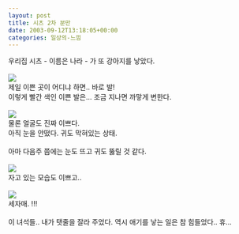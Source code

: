 ```yaml
---
layout: post
title: 시츠 2차 분만
date: 2003-09-12T13:18:05+00:00
categories: 일상의-느낌
---
```

우리집 시츠 - 이름은 나라 - 가 또 강아지를 낳았다.<br /><br /><img src=/logs/archives/DSC01598.jpg><br />제일 이쁜 곳이 어디냐 하면.. 바로 발!<br />이렇게 빨간 색인 이쁜 발은... 조금 지나면 까맣게 변한다. <br /><br /><img src=/logs/archives/DSC01586.jpg><br />물론 얼굴도 진짜 이쁘다.<br />아직 눈을 안떴다. 귀도 막혀있는 상태.<br /><br />아마 다음주 쯤에는 눈도 뜨고 귀도 뚫릴 것 같다.<br /><br /><img src=/logs/archives/DSC01596.jpg><br />자고 있는 모습도 이쁘고..<br /><br /><img src=/logs/archives/DSC01594.jpg><br />세자매. !!! <br /><br />이 녀석들.. 내가 탯줄을 잘라 주었다. 역시 애기를 낳는 일은 참 힘들었다.. 휴...
